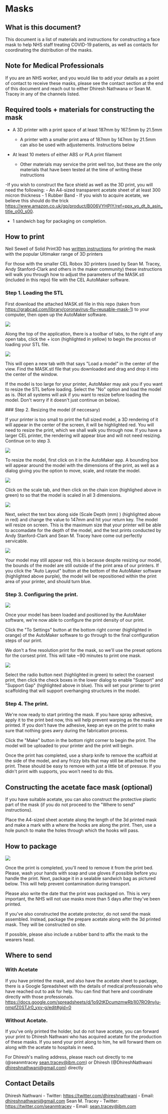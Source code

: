 # Masks

## What is this document?

This document is a list of materials and instructions for constructing a face mask to help NHS staff treating COVID-19 patients, as well as contacts for coordinating the distribution of the masks. 

## Note for Medical Professionals

If you are an NHS worker, and you would like to add your details as a point of contact to receive these masks, please see the contact section at the end of this document and reach out to either Dhiresh Nathwana or Sean M. Tracey in any of the channels listed.

## Required tools + materials for constructing the mask

- A 3D printer with a print space of at least 187mm by 167.5mm by 21.5mm
    - A printer with a smaller print area of 187mm by 147mm by 21.5mm can also be used with adjustements. Instructions below 

- At least 10 meters of either ABS or PLA print filament
    - Other materials may service the print well too, but these are the only materials that have been tested at the time of writing these instructions

-If you wish to construct the face shield as well as the 3D print, you will need the following:
    - An A4-sized transparent acetate sheet of at least 300 micron thickness
    - 1 Rubber Band
    - If you wish to acquire acetate, we believe this should do the trick https://www.amazon.co.uk/gp/product/B006VYHPIY/ref=ppx_yo_dt_b_asin_title_o00_s00.

- 1 sandwich bag for packaging on completion.


## How to print

Neil Sewell of Solid Print3D has [written instructions](https://www.solidprint3d.co.uk/a-guide-to-printing-face-shields-battling-covid19-one-3d-print-at-a-time/) for printing the mask with the popular Ultimaker range of 3D printers

For those with the smaller CEL Robox 3D printers (used by Sean M. Tracey, Andy Stanford-Clark and others in the maker community) these instructions will walk you through how to adjust the parameters of the MASK.stl (included in this repo) file with the CEL AutoMaker software.

### Step 1. Loading the STL

First download the attached MASK.stl file in this repo (taken from https://grabcad.com/library/coronavirus-flu-reusable-mask-1) to your computer, then open up the AutoMaker software.

![](images/1.png)

Along the top of the application, there is a toolbar of tabs, to the right of any open tabs, click the + icon (highlighted in yellow) to begin the process of loading your STL file.

![](images/2.png)

This will open a new tab with that says "Load a model" in the center of the view. Find the MASK.stl file that you downloaded and drag and drop it into the center of the window.

If the model is too large for your printer, AutoMaker may ask you if you want to resize the STL before loading. Select the "No" option and load the model as is. (Not all systems will ask if you want to resize before loading the model. Don't worry if it doesn't just continue on below).

### Step 2. Resizing the model (if neccesary)

If your printer is too small to print the full sized model, a 3D rendering of it will appear in the center of the screen, it will be highlighted red. You will need to resize the print, which we shall walk you through now. If you have a larger CEL printer, the rendering will appear blue and will not need resizing. Continue on to step 3.

![](images/3.png)

To resize the model, first click on it in the AutoMaker app. A bounding box will appear around the model with the dimensions of the print, as well as a dialog giving you the option to move, scale, and rotate the model.

![](images/4a.png)

Click on the scale tab, and then click on the chain icon (highlighed above in green) to so that the model is scaled in all 3 dimensions. 

![](images/4b.png)

Next, select the text box along side (Scale Depth (mm) ) (highlighted above in red) and change the value to 147mm and hit your return key. The model will resize on screen. This is the maximum size that your printer will be able to accomadate for the depth of the model, and the test prints conducted by Andy Stanford-Clark and Sean M. Tracey have come out perfectly servicable. 

![](images/4c.png)

Your model may still appear red, this is because despite resizing our model, the bounds of the model are still outside of the print area of our printers. If you click the "Auto Layout" button at the bottom of the AutoMaker software (highlighted above purple), the model will be repositioned within the print area of your printer, and should turn blue.


### Step 3. Configuring the print.

![](images/4d.png)

Once your model has been loaded and positioned by the AutoMaker software, we're now able to configure the print density of our print.

Click the "To Settings" button at the bottom right corner (highlighted in orange) of the AutoMaker software to go through to the final configuration steps of our print.

We don't a fine resolution print for the mask, so we'll use the preset options for the corsest print. This will take ~90 minutes to print one mask.

![](images/5.png)


Select the radio button next (highlighted in green) to select the coarsest print, then click the check boxes in the lower dialog to enable "Support" and "Support Gap" (highlighted above in blue). This will set your printer to print scaffolding that will support overhanging structures in the model.

### Step 4. The print.

We're now ready to start printing the mask. If you have spray adhesive, apply it to the print bed now, this will help prevent warping as the masks are printed. If you don't have the adhesive, keep an eye on the print to make sure that nothing goes awry during the fabrication process.

Click the "Make" button in the bottom right corner to begin the print. The model will be uploaded to your printer and the print will begin.

Once the print has completed, use a sharp knife to remove the scaffold at the side of the model, and any frizzy bits that may still be attached to the print. These should be easy to remove with just a little bit of pressue. If you didn't print with supports, you won't need to do this.

## Constructing the acetate face mask (optional)

If you have suitable acetate, you can also construct the protective plastic part of the mask (if you do not proceed to the "Where to send" instructions).

Place the A4-sized sheet acetate along the length of the 3d printed mask and make a mark with a where the hooks are along the print. Then, use a hole punch to make the holes through which the hooks will pass.

## How to package

![](images/6.jpg)

Once the print is completed, you'll need to remove it from the print bed. Please, wash your hands with soap and use gloves if possible before you handle the print. Next, package it in a sealable sandwich bag as pictured below. This will help prevent contamination during transport.

Please also write the date that the print was packaged on. This is very important, the NHS will not use masks more than 5 days after they've been printed.

If you've also constructed the acetate protector, do not send the mask assembled. Instead, package the prepare acetate along with the 3d printed mask. They will be constructed on site.

If possible, please also include a rubber band to affix the mask to the wearers head.

## Where to send

### With Acetate

If you have printed the mask, and also have the acetate sheet to package, there is a Google Spreadsheet with the details of medical professionals who have reached out to ask for help. You can find that here and coordinate directly with those professionals. https://docs.google.com/spreadsheets/d/1o92tKDcumzmwRb1I07RO9nyIu-nmpfZ0STJr0_yxv-g/edit#gid=0

### Without Acetate.

If you've only printed the holder, but do not have acetate, you can forward your print to Dhiresh Nathwani who has acquired acetate for the production of these masks. If you send your print along to him, he will forward them on along with the acetate to hospitals in need.

For Dhiresh's mailing address, please reach out directly to me (@seanmtracey sean.tracey@ibm.com) or Dhiresh (@DhireshNathwani dhireshnathwani@gmail.com) directly

## Contact Details

Dhiresh Nathwani
    - Twitter: https://twitter.com/dhireshnathwani
    - Email: dhireshnathwani@gmail.com
Sean M. Tracey
    - Twitter: https://twitter.com/seanmtracey
    - Email: sean.tracey@ibm.com